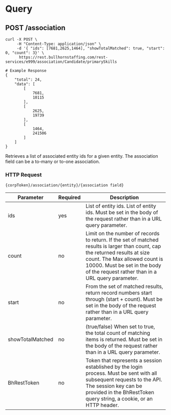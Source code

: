 # Query

## <span class="tag">POST</span> /association
``` shell
curl -X POST \
     -H "Content-Type: application/json" \
     -d '{ "ids": [7681,2625,1464], "showTotalMatched": true, "start": 0, "count": 3}' \
      https://rest.bullhornstaffing.com/rest-services/e999/association/Candidate/primarySkills

# Example Response
{
    "total": 24,
    "data": [
        [
            7681,
            10115
        ],
        [
            2625,
            19739
        ],
        [
            1464,
            241506
        ]
    ]
}
```

Retrieves a list of associated entity ids for a given entity. The association field can be a to-many or to-one association.

### HTTP Request

`{corpToken}/association/{entity}/{association field}`

Parameter | Required | Description
------ | -------- | -----
ids | yes | List of entity ids. List of entity ids. Must be set in the body of the request rather than in a URL query parameter.
count | no | Limit on the number of records to return. If the set of matched results is larger than count, cap the returned results at size count. The Max allowed count is 10000. Must be set in the body of the request rather than in a URL query parameter.
start | no | From the set of matched results, return record numbers start through (start + count). Must be set in the body of the request rather than in a URL query parameter.
showTotalMatched | no | (true/false) When set to true, the total count of matching items is returned. Must be set in the body of the request rather than in a URL query parameter.
BhRestToken | no | Token that represents a session established by the login process. Must be sent with all subsequent requests to the API. The session key can be provided in the BhRestToken query string, a cookie, or an HTTP header.

